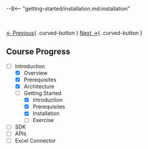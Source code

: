 --8<-- "getting-started/installation.md:installation"

<br></br>
[← Previous](./prerequisites.md){ .curved-button }
[Next →](./exercise.md){ .curved-button }

## Course Progress

-   [ ] Introduction
    +  [X] Overview
    +  [X] Prerequisites
    *  [X] Architecture
    *  [ ] Getting Started
        +   [X] Introduction
        +   [X] Prerequisites
        +   [X] Installation
        +   [ ] Exercise
-   [ ] SDK
-   [ ] APIs
-   [ ] Excel Connector